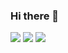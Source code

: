 ### Hi there 👋

<img src="https://img.shields.io/badge/C%23-239120?style=for-the-badge&logo=c-sharp&logoColor=white" />

<!--<img src="https://img.shields.io/badge/C%2B%2B-00599C?style=for-the-badge&logo=c%2B%2B&logoColor=white" /> />-->

<img src="https://img.shields.io/badge/.NET-512BD4?style=for-the-badge&logo=dotnet&logoColor=white" />

<img src="https://img.shields.io/badge/Unity-100000?style=for-the-badge&logo=unity&logoColor=white" />

<!--<img src="https://img.shields.io/badge/-Unreal%20Engine-313131?style=for-the-badge&logo=unreal-engine&logoColor=white" />-->



<!--
**MaddiFitzmaurice/MaddiFitzmaurice** is a ✨ _special_ ✨ repository because its `README.md` (this file) appears on your GitHub profile.

Here are some ideas to get you started:

- 🔭 I’m currently working on ...
- 🌱 I’m currently learning ...
- 👯 I’m looking to collaborate on ...
- 🤔 I’m looking for help with ...
- 💬 Ask me about ...
- 📫 How to reach me: ...
- 😄 Pronouns: ...
- ⚡ Fun fact: ...
-->

